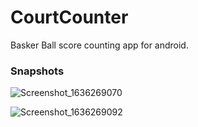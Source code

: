 # CourtCounter
Basker Ball score counting app for android.

### Snapshots
![Screenshot_1636269070](https://user-images.githubusercontent.com/56185636/140635983-c47cadab-e445-4d61-8b32-c62deec9a4e2.png)

![Screenshot_1636269092](https://user-images.githubusercontent.com/56185636/140635987-d2681ca8-213c-4123-aa63-a58e72c36896.png)

